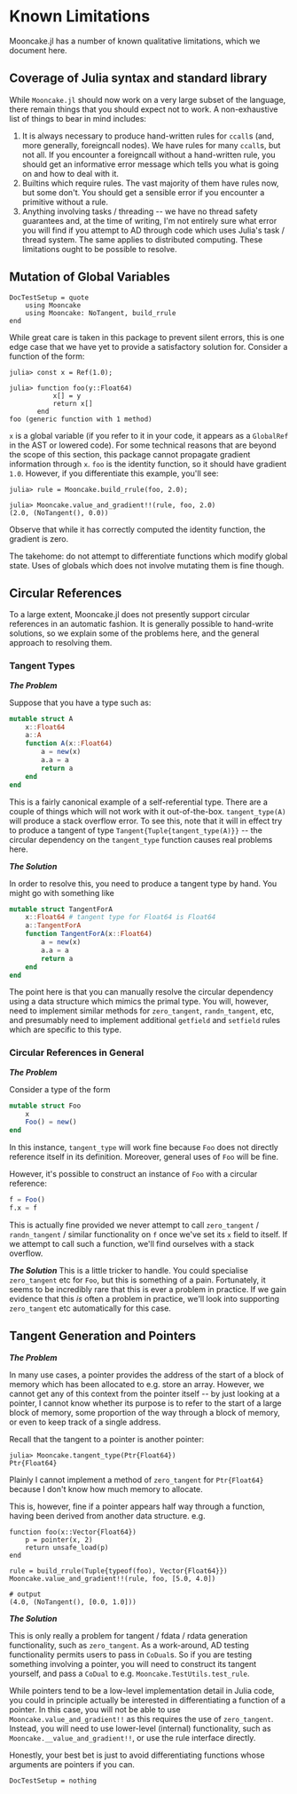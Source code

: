 # Known Limitations

Mooncake.jl has a number of known qualitative limitations, which we document here.

## Coverage of Julia syntax and standard library

While `Mooncake.jl` should now work on a very large subset of the language, there remain things that you should expect not to work. A non-exhaustive list of things to bear in mind includes:
1. It is always necessary to produce hand-written rules for `ccall`s (and, more generally, foreigncall nodes). We have rules for many `ccall`s, but not all. If you encounter a foreigncall without a hand-written rule, you should get an informative error message which tells you what is going on and how to deal with it.
1. Builtins which require rules. The vast majority of them have rules now, but some don't. You should get a sensible error if you encounter a primitive without a rule.
1. Anything involving tasks / threading -- we have no thread safety guarantees and, at the time of writing, I'm not entirely sure what error you will find if you attempt to AD through code which uses Julia's task / thread system. The same applies to distributed computing. These limitations ought to be possible to resolve.

## Mutation of Global Variables

```@meta
DocTestSetup = quote
    using Mooncake
    using Mooncake: NoTangent, build_rrule
end
```

While great care is taken in this package to prevent silent errors, this is one edge case that we have yet to provide a satisfactory solution for.
Consider a function of the form:
```jldoctest bad_globalref
julia> const x = Ref(1.0);

julia> function foo(y::Float64)
           x[] = y
           return x[]
       end
foo (generic function with 1 method)
```
`x` is a global variable (if you refer to it in your code, it appears as a `GlobalRef` in the AST or lowered code).
For some technical reasons that are beyond the scope of this section, this package cannot propagate gradient information through `x`.
`foo` is the identity function, so it should have gradient `1.0`.
However, if you differentiate this example, you'll see:
```jldoctest bad_globalref
julia> rule = Mooncake.build_rrule(foo, 2.0);

julia> Mooncake.value_and_gradient!!(rule, foo, 2.0)
(2.0, (NoTangent(), 0.0))
```
Observe that while it has correctly computed the identity function, the gradient is zero.

The takehome: do not attempt to differentiate functions which modify global state. Uses of globals which does not involve mutating them is fine though.

## Circular References

To a large extent, Mooncake.jl does not presently support circular references in an automatic fashion.
It is generally possible to hand-write solutions, so we explain some of the problems here, and the general approach to resolving them.

### Tangent Types

_**The Problem**_

Suppose that you have a type such as:
```julia
mutable struct A
    x::Float64
    a::A
    function A(x::Float64)
        a = new(x)
        a.a = a
        return a
    end
end
```

This is a fairly canonical example of a self-referential type.
There are a couple of things which will not work with it out-of-the-box.
`tangent_type(A)` will produce a stack overflow error.
To see this, note that it will in effect try to produce a tangent of type `Tangent{Tuple{tangent_type(A)}}` -- the circular dependency on the `tangent_type` function causes real problems here.

_**The Solution**_

In order to resolve this, you need to produce a tangent type by hand.
You might go with something like
```julia
mutable struct TangentForA
    x::Float64 # tangent type for Float64 is Float64
    a::TangentForA
    function TangentForA(x::Float64)
        a = new(x)
        a.a = a
        return a
    end
end
```
The point here is that you can manually resolve the circular dependency using a data structure which mimics the primal type.
You will, however, need to implement similar methods for `zero_tangent`, `randn_tangent`, etc, and presumably need to implement additional `getfield` and `setfield` rules which are specific to this type.

### Circular References in General

_**The Problem**_

Consider a type of the form
```julia
mutable struct Foo
    x
    Foo() = new()
end
```
In this instance, `tangent_type` will work fine because `Foo` does not directly reference itself in its definition.
Moreover, general uses of `Foo` will be fine.

However, it's possible to construct an instance of `Foo` with a circular reference:
```julia
f = Foo()
f.x = f
```
This is actually fine provided we never attempt to call `zero_tangent` / `randn_tangent` / similar functionality on `f` once we've set its `x` field to itself.
If we attempt to call such a function, we'll find ourselves with a stack overflow.

_**The Solution**_
This is a little tricker to handle.
You could specialise `zero_tangent` etc for `Foo`, but this is something of a pain.
Fortunately, it seems to be incredibly rare that this is ever a problem in practice.
If we gain evidence that this _is_ often a problem in practice, we'll look into supporting `zero_tangent` etc automatically for this case.


## Tangent Generation and Pointers

_**The Problem**_


In many use cases, a pointer provides the address of the start of a block of memory which has been allocated to e.g. store an array.
However, we cannot get any of this context from the pointer itself -- by just looking at a pointer, I cannot know whether its purpose is to refer to the start of a large block of memory, some proportion of the way through a block of memory, or even to keep track of a single address.

Recall that the tangent to a pointer is another pointer:
```jldoctest
julia> Mooncake.tangent_type(Ptr{Float64})
Ptr{Float64}
```
Plainly I cannot implement a method of `zero_tangent` for `Ptr{Float64}` because I don't know how much memory to allocate.

This is, however, fine if a pointer appears half way through a function, having been derived from another data structure. e.g.
```jldoctest
function foo(x::Vector{Float64})
    p = pointer(x, 2)
    return unsafe_load(p)
end

rule = build_rrule(Tuple{typeof(foo), Vector{Float64}})
Mooncake.value_and_gradient!!(rule, foo, [5.0, 4.0])

# output
(4.0, (NoTangent(), [0.0, 1.0]))
```

_**The Solution**_

This is only really a problem for tangent / fdata / rdata generation functionality, such as `zero_tangent`.
As a work-around, AD testing functionality permits users to pass in `CoDual`s.
So if you are testing something involving a pointer, you will need to construct its tangent yourself, and pass a `CoDual` to e.g. `Mooncake.TestUtils.test_rule`.

While pointers tend to be a low-level implementation detail in Julia code, you could in principle actually be interested in differentiating a function of a pointer.
In this case, you will not be able to use `Mooncake.value_and_gradient!!` as this requires the use of `zero_tangent`.
Instead, you will need to use lower-level (internal) functionality, such as `Mooncake.__value_and_gradient!!`, or use the rule interface directly.

Honestly, your best bet is just to avoid differentiating functions whose arguments are pointers if you can.

```@meta
DocTestSetup = nothing
```

